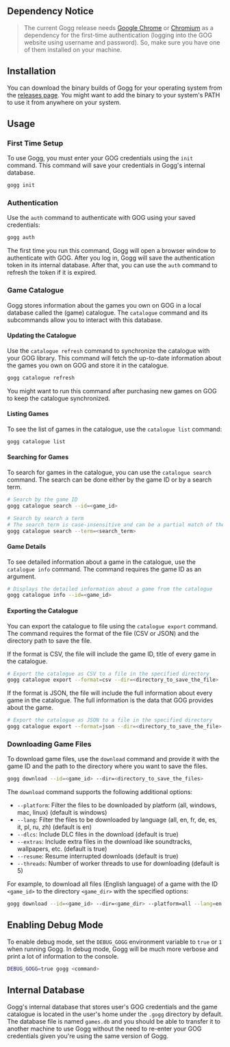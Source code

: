 ## Dependency Notice

> The current Gogg release needs [Google Chrome](https://www.google.com/chrome/) or
[Chromium](https://www.chromium.org/) as a dependency for the first-time authentication (logging into the GOG website
> using
> username and password).
> So, make sure you have one of them installed on your machine.

## Installation

You can download the binary builds of Gogg for your operating system
from the [releases page](https://github.com/habedi/gogg/releases).
You might want to add the binary to your system's PATH to use it from anywhere on your system.

## Usage

### First Time Setup

To use Gogg, you must enter your GOG credentials using the `init` command.
This command will save your credentials in Gogg's internal database.

```sh
gogg init
```

### Authentication

Use the `auth` command to authenticate with GOG using your saved credentials:

```sh
gogg auth
```

The first time you run this command, Gogg will open a browser window to authenticate with GOG.
After you log in, Gogg will save the authentication token in its internal database.
After that, you can use the `auth` command to refresh the token if it is expired.

### Game Catalogue

Gogg stores information about the games you own on GOG in a local database called the (game) catalogue.
The `catalogue` command and its subcommands allow you to interact with this database.

#### Updating the Catalogue

Use the `catalogue refresh` command to synchronize the catalogue with your GOG library.
This command will fetch the up-to-date information about the games you own on GOG and store it in the catalogue.

```sh
gogg catalogue refresh
```

You might want to run this command after purchasing new games on GOG to keep the catalogue synchronized.

#### Listing Games

To see the list of games in the catalogue, use the `catalogue list` command:

```sh
gogg catalogue list
```

#### Searching for Games

To search for games in the catalogue, you can use the `catalogue search` command.
The search can be done either by the game ID or by a search term.

```sh
# Search by the game ID
gogg catalogue search --id=<game_id>
```

```sh
# Search by search a term
# The search term is case-insensitive and can be a partial match of the game title
gogg catalogue search --term=<search_term>
```

#### Game Details

To see detailed information about a game in the catalogue, use the `catalogue info` command.
The command requires the game ID as an argument.

```sh
# Displays the detailed information about a game from the catalogue
gogg catalogue info --id=<game_id>
```

#### Exporting the Catalogue

You can export the catalogue to file using the `catalogue export` command.
The command requires the format of the file (CSV or JSON) and the directory path to save the file.

If the format is CSV, the file will include the game ID, title of every game in the catalogue.

```sh
# Export the catalogue as CSV to a file in the specified directory
gogg catalogue export --format=csv --dir=<directory_to_save_the_file>
```

If the format is JSON, the file will include the full information about every game in the catalogue.
The full information is the data that GOG provides about the game.

```sh
# Export the catalogue as JSON to a file in the specified directory
gogg catalogue export --format=json --dir=<directory_to_save_the_file>
```

### Downloading Game Files

To download game files, use the `download` command and provide it with the game ID and the path to the directory
where you want to save the files.

```sh
gogg download --id=<game_id> --dir=<directory_to_save_the_files>
```

The `download` command supports the following additional options:

- `--platform`: Filter the files to be downloaded by platform (all, windows, mac, linux) (default is windows)
- `--lang`: Filter the files to be downloaded by language (all, en, fr, de, es, it, pl, ru, zh) (default is en)
- `--dlcs`: Include DLC files in the download (default is true)
- `--extras`: Include extra files in the download like soundtracks, wallpapers, etc. (default is true)
- `--resume`: Resume interrupted downloads (default is true)
- `--threads`: Number of worker threads to use for downloading (default is 5)

For example, to download all files (English language) of a game with the ID `<game_id>` to the directory `<game_dir>`
with the specified
options:

```sh
gogg download --id=<game_id> --dir=<game_dir> --platform=all --lang=en --dlcs=true --extras=true --resume=true --threads=5
```

## Enabling Debug Mode

To enable debug mode, set the `DEBUG_GOGG` environment variable to `true` or `1` when running Gogg.
In debug mode, Gogg will be much more verbose and print a lot of information to the console.

```sh
DEBUG_GOGG=true gogg <command>
```

## Internal Database

Gogg's internal database that stores user's GOG credentials and the game catalogue is located in the user's home under
the `.gogg` directory by default. The database file is named `games.db` and you should be able to transfer it to another
machine to use Gogg without the need to re-enter your GOG credentials given you're using the same version of Gogg.

